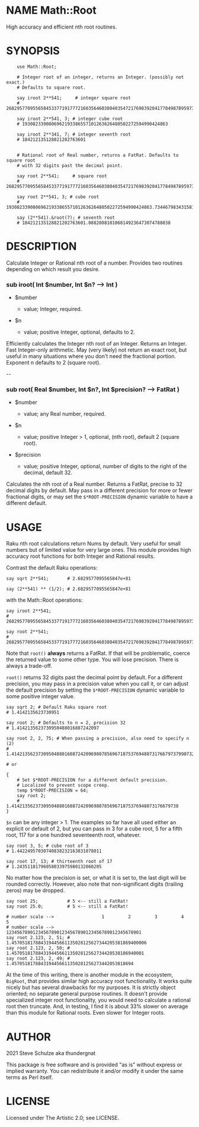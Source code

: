 NAME Math::Root
===============

High accuracy and efficient nth root routines.

SYNOPSIS
========

        use Math::Root;

        # Integer root of an integer, returns an Integer. (possibly not exact.)
        # Defaults to square root.

        say iroot 2**541;     # integer square root
        # 2682957709556584533771917772160356460380403547217698392041778498789597340712478078

        say iroot 2**541, 3; # integer cube root
        # 1930823390806962193386557101263626480502272594990424863

        say iroot 2**341, 7; # integer seventh root
        # 184212135128821202763601


        # Rational root of Real number, returns a FatRat. Defaults to square root
        # with 32 digits past the decimal point.

        say root 2**541;     # square root
        # 2682957709556584533771917772160356460380403547217698392041778498789597340712478078.25589164260725933347013112601008

        say root 2**541, 3; # cube root
        # 1930823390806962193386557101263626480502272594990424863.73446798343158184700655776636161

        say (2**541).&root(7); # seventh root
        # 184212135128821202763601.0882008101068149236473074788038

DESCRIPTION
===========

Calculate Integer or Rational nth root of a number. Provides two routines depending on which result you desire.

### sub iroot( Int $number, Int $n? --> Int )

  * $number

    * value; Integer, required.

  * $n

    * value; positive Integer, optional, defaults to 2.

Efficiently calculates the Integer nth root of an Integer. Returns an Integer. Fast Integer-only arithmetic. May (very likely) not return an exact root, but useful in many situations where you don't need the fractional portion. Exponent n defaults to 2 (square root).

--

### sub root( Real $number, Int $n?, Int $precision? --> FatRat )

  * $number

    * value; any Real number, required.

  * $n

    * value; positive Integer > 1, optional, (nth root), default 2 (square root).

  * $precision

    * value; positive Integer, optional, number of digits to the right of the decimal, default 32.

Calculates the nth root of a Real number. Returns a FatRat, precise to 32 decimal digits by default. May pass in a different precision for more or fewer fractional digits, or may set the `$*ROOT-PRECISION` dynamic variable to have a different default.

USAGE
=====

Raku nth root calculations return Nums by default. Very useful for small numbers but of limited value for very large ones. This module provides high accuracy root functions for both Integer and Rational results.

Contrast the default Raku operations:

    say sqrt 2**541;       # 2.6829577095565847e+81

    say (2**541) ** (1/2); # 2.6829577095565847e+81

with the Math::Root operations:

    say iroot 2**541;
    # 2682957709556584533771917772160356460380403547217698392041778498789597340712478078

    say root 2**541;
    # 2682957709556584533771917772160356460380403547217698392041778498789597340712478078.25589164260725933347013112601008

Note that `root()` **always** returns a FatRat. If that will be problematic, coerce the returned value to some other type. You will lose precision. There is always a trade-off.

`root()` returns 32 digits past the decimal point by default. For a different precision, you may pass in a precision value when you call it, or can adjust the default precision by setting the `$*ROOT-PRECISION` dynamic variable to some positive integer value.

    say sqrt 2; # Default Raku square root
    # 1.4142135623730951

    say root 2; # Defaults to n = 2, precision 32
    # 1.4142135623730950488016887242097

    say root 2, 2, 75; # When passing a precision, also need to specify n (2)
    # 1.414213562373095048801688724209698078569671875376948073176679737990732478463

    # or

    {
        # Set $*ROOT-PRECISION for a different default precision.
        # Localized to prevent scope creep.
        temp $*ROOT-PRECISION = 64;
        say root 2;
        # 1.414213562373095048801688724209698078569671875376948073176679738
    }

`$n` can be any integer > 1. The examples so far have all used either an explicit or default of 2, but you can pass in 3 for a cube root, 5 for a fifth root, 117 for a one hundred seventeenth root, whatever.

    say root 3, 5; # cube root of 3
    # 1.44224957030740838232163831078011

    say root 17, 13; # thirteenth root of 17
    # 1.24351181796058033975980132060205

No matter how the precision is set, or what it is set to, the last digit will be rounded correctly. However, also note that non-significant digits (trailing zeros) may be dropped.

    say root 25;           # 5 <-- still a FatRat!
    say root 25.0;         # 5 <-- still a FatRat!

    # number scale -->                  1         2         3         4         5
    # number scale -->         123456789012345678901234567890123456789012345678901
    say root 2.123, 2, 51; # 1.457051817884319445661135028125627344205381869400006
    say root 2.123, 2, 50; # 1.45705181788431944566113502812562734420538186940001
    say root 2.123, 2, 49; # 1.4570518178843194456611350281256273442053818694

At the time of this writing, there is another module in the ecosystem, `BigRoot`, that provides similar high accuracy root functionality. It works quite nicely but has several drawbacks for my purposes. It is strictly object oriented; no separate general purpose routines. It doesn't provide specialized integer root functionality, you would need to calculate a rational root then truncate. And, in testing, I find it is about 33% slower on average than this module for Rational roots. Even slower for Integer roots.

AUTHOR
======

2021 Steve Schulze aka thundergnat

This package is free software and is provided "as is" without express or implied warranty. You can redistribute it and/or modify it under the same terms as Perl itself.

LICENSE
=======

Licensed under The Artistic 2.0; see LICENSE.

